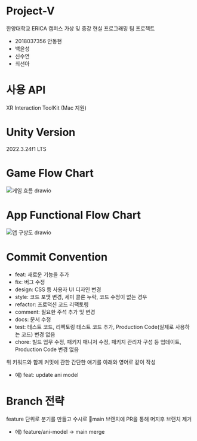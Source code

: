 # Project-V
한양대학교 ERICA 캠퍼스 가상 및 증강 현실 프로그래밍 팀 프로젝트
- 2018037356 안동현
- 백윤성
- 신수연
- 최선아

# 사용 API
XR Interaction ToolKit (Mac 지원)

# Unity Version
2022.3.24f1 LTS

# Game Flow Chart
![게임 흐름 drawio](https://github.com/AnDongH/Project-V/assets/87707867/24549a0c-5e71-41d4-91f0-11302e38550f)

# App Functional Flow Chart
![앱 구상도 drawio](https://github.com/AnDongH/Project-V/assets/87707867/c07dfcb5-1e1e-455d-99af-0e79d33403b5)

# Commit Convention
- feat: 새로운 기능을 추가
- fix: 버그 수정
- design: CSS 등 사용자 UI 디자인 변경
- style: 코드 포맷 변경, 세미 콜론 누락, 코드 수정이 없는 경우
- refactor:	프로덕션 코드 리팩토링
- comment: 필요한 주석 추가 및 변경
- docs:	문서 수정
- test:	테스트 코드, 리펙토링 테스트 코드 추가, Production Code(실제로 사용하는 코드) 변경 없음
- chore:	빌드 업무 수정, 패키지 매니저 수정, 패키지 관리자 구성 등 업데이트, Production Code 변경 없음

위 키워드와 함께 커밋에 관한 간단한 얘기를 아래와 영어로 같이 작성
- 예) feat: update ani model

# Branch 전략
feature 단위로 분기를 만들고 수시로 main 브랜치에 PR을 통해 머지후 브랜치 제거
- 에) feature/ani-model -> main merge
